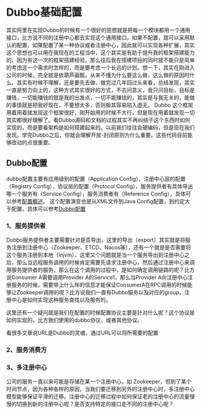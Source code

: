 # Dubbo基础配置

其实阿里在实现Dubbo的时候有一个很好的思想就是把每一个模块都用一个通用接口，比方说不同的注册中心都去实现这个通用接口。如果不配置，就可以采用默认的配置，如果配置了某一种协议或者注册中心，因此就可以实现各种扩展，其实这个思想也可以用在我现在的工程当中，这个其实是有助于提升我的框架搭建能力的。因为有这一次的框架搭建经验，那么往后我在搭建项目的同时就不能只是简单的考虑这一个需求时怎样的，而是要考虑一个长远的计划。想一下，其实在刚进入公司的时候，完全就是依葫芦画瓢，从来不懂为什么要这么做，这么做的原因时什么。其实有时候不理解，还是要先去做，做完过几年回过头来看，总结发现，其实一直是努力向上的，这种方式其实很好的方式，不去问意义，我只问目标，目标是赚钱，一切能赚钱的就是我的出发点，一切不能赚钱的，其实是与我无关的，能做的事情就是把我好现在，不要想太多，否则极其容易陷入虚无。
Dubbo 这个框架用着用着就发现这个框架很好，刚开始用的时候不大行，但是现在用着就发现一切其实都很好理解了。看Dubbo源码和文档的过程其实不再纠结于这个东西时如何实现的，而是要看架构是如何搭建起来的。以前我们往往会硬编码，但是现在我们发现。学完Dubbo之后，你就会理解开放-封闭原则为什么重要。这些代码目前能够改动的点很重要。
## Dubbo配置
dubbo配置主要有应用级别的配置（Application Config）、注册中心层的配置（Registry Config）、协议层的配置（Protocol Config），服务提供者有具体导出哪一个服务有（Service Config），服务消费者有（Reference Config），具体可以参考[配置概述](https://cn.dubbo.apache.org/zh-cn/docs/references/configuration/overview/)。
这个配置演变也是从XML文件到Java Config配置，到约定大于配置。具体可以参考[Dubbo配置](https://cn.dubbo.apache.org/zh-cn/docs/references/configuration/)

### 1、服务提供者
Dubbo服务提供者主要需要针对是否导出，这里的导出（export）其实就是将服务注册到注册中心（Zookeeper、ETCD、Nacos等），还有一个就是是否需要将这个服务注册到本地（injvm），这里又个问题就是当一个服务导出到注册中心之后，那么当远程服务调用的时候肯定需要先请求注册中心，然后通过注册中心来调用服务提供者的服务，那么在这个调用的过程中，是如何确定调用链路的呢？比方说Consumer A需要调用Provider A的Service1，那么当Provider A向注册中心注册服务的时候，需要带上什么样的信息才能保证ConsumerA在RPC调用的时候能够让Zookeeper调用的呢？比方说我们一直有Dubbo服务以及对应的group，注册中心是如何实现这种服务查找以及服务的。

这里还有一个疑问就是我们在配置的时候配置协议主要是针对什么呢？这个协议是如何实现的，比方我们使用的dubbo协议，或者其他协议。

看很多文章说URL是Dubbo的灵魂，通过URL可以将所需要的配置
### 2、服务消费方

### 3、多注册中心
公司的服务一直以来可能是存储在某一个注册中心，如 Zookeeper，但到了某个时间节点，因为各种各样的原因，当我们要迁移到另外的注册中心时，多注册中心模型能够保证平滑的迁移。注册中心的迁移过程中如何保证老的注册中心的流量慢慢的切换到新的注册中心呢？是否支持特定的接口走不同的注册中心呢？



